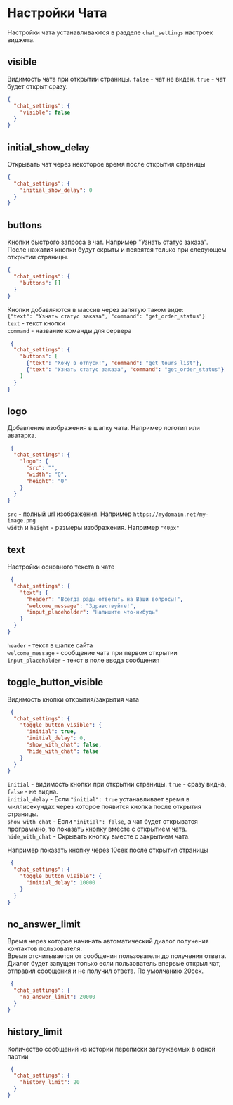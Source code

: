 # Настройки Чата

Настройки чата устанавливаются в разделе `chat_settings` настроек виджета.

## visible

Видимость чата при открытии страницы.
`false` - чат не виден. `true` - чат будет открыт сразу.

```json
{
  "chat_settings": {
    "visible": false
  }  
}
```

## initial_show_delay

Открывать чат через некоторое время после открытия страницы

```json
{
  "chat_settings": {
    "initial_show_delay": 0
  }  
}
```

## buttons

Кнопки быстрого запроса в чат. Например "Узнать статус заказа". После нажатия кнопки будут скрыты и появятся только при следующем открытии страницы.

```json
{
  "chat_settings": {
    "buttons": []
  }  
}
```
Кнопки добавляются в массив через запятую таком виде:  
`{"text": "Узнать статус заказа", "command": "get_order_status"}`  
`text` - текст кнопки  
`command` - название команды для сервера

```json
 {
  "chat_settings": {
    "buttons": [
      {"text": "Хочу в отпуск!", "command": "get_tours_list"},
      {"text": "Узнать статус заказа", "command": "get_order_status"}
    ]
  }  
}
```

## logo

Добавление изображения в шапку чата. Например логотип или аватарка.

```json
 {
  "chat_settings": {
    "logo": {
      "src": "",
      "width": "0",
      "height": "0"
    }
  }  
}
```
`src` - полный url изображения. Например `https://mydomain.net/my-image.png`  
`width` и `height` - размеры изображения. Например `"40px"`
 
## text

Настройки основного текста в чате

```json
 {
  "chat_settings": {
    "text": {
      "header": "Всегда рады ответить на Ваши вопросы!",
      "welcome_message": "Здравствуйте!",
      "input_placeholder": "Напишите что-нибудь"
    }
  }  
}
```

`header` - текст в шапке сайта  
`welcome_message` - сообщение чата при первом открытии  
`input_placeholder` - текст в поле ввода сообщения  

## toggle_button_visible

Видимость кнопки открытия/закрытия чата

```json
 {
  "chat_settings": {
    "toggle_button_visible": {
      "initial": true,
      "initial_delay": 0,
      "show_with_chat": false,
      "hide_with_chat": false
    }
  }  
}
```

`initial` - видимость кнопки при открытии страницы. `true` - сразу видна, `false` - не видна.  
`initial_delay` - Если `"initial": true` устанавливает время в миллисекундах через которое появится кнопка после открытия страницы.  
`show_with_chat` - Если `"initial": false`, а чат будет открыватся программно, то показать кнопку вместе с открытием чата.   
`hide_with_chat` - Скрывать кнопку вместе с закрытием чата. 

Например показать кнопку через 10сек после открытия страницы  

```json
 {
  "chat_settings": {
    "toggle_button_visible": {
      "initial_delay": 10000
    }
  }  
}
```

## no_answer_limit

Время через которое начинать автоматический диалог получения контактов пользователя.  
Время отсчитывается от сообщения пользователя до получения ответа.   
Диалог будет запущен только если пользователь впервые открыл чат, отправил сообщения и не получил ответа. 
По умолчанию 20сек.

```json
 {
  "chat_settings": {
    "no_answer_limit": 20000
  }  
}
```

## history_limit

Количество сообщений из истории переписки загружаемых в одной партии

```json
 {
  "chat_settings": {
    "history_limit": 20
  }  
}
```
